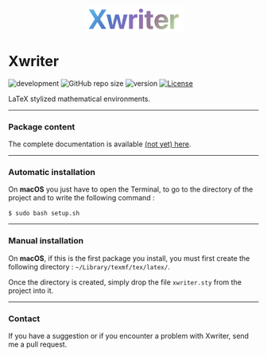 <div align="center">
  <img src="resources/logo.png" width="200">
</div>

# Xwriter

![development](https://img.shields.io/badge/development-In%20progress-brightgreen)
![GitHub repo size](https://img.shields.io/github/repo-size/MartinDbx/xwriter)
![version](https://img.shields.io/badge/version-1.0.0-blue)
[![License](https://img.shields.io/badge/license-LaTeX_Project_Public_License-blue?logo=LaTeX)](LICENSE)


LaTeX stylized mathematical environments.

-----------------------------------------------------------
### Package content
The complete documentation is available [(not yet) here](resources/xwriter-documentation.pdf).

-----------------------------------------------------------
### Automatic installation
On **macOS** you just have to open the Terminal, to go to the
directory of the project and to write the following command :
```
$ sudo bash setup.sh
```
-----------------------------------------------------------
### Manual installation
On **macOS**, if this is the first package you install, you must
first create the following directory : `~/Library/texmf/tex/latex/`.

Once the directory is created, simply drop the file `xwriter.sty`
from the project into it.

-----------------------------------------------------------
### Contact
If you have a suggestion or if you encounter a problem with Xwriter, send me a pull request.



